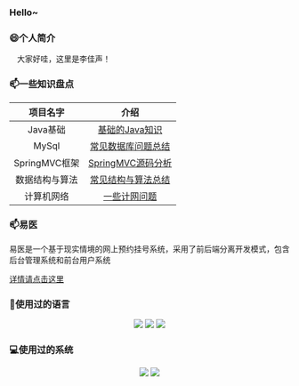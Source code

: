 ### Hello~

<!--
**lijiasheng12333/lijiasheng12333** is a ✨ _special_ ✨ repository because its `README.md` (this file) appears on your GitHub profile.

Here are some ideas to get you started:

- 🔭 I’m currently working on ...
- 🌱 I’m currently learning ...
- 👯 I’m looking to collaborate on ...
- 🤔 I’m looking for help with ...
- 💬 Ask me about ...
- 📫 How to reach me: ...
- 😄 Pronouns: ...
- ⚡ Fun fact: ...
-->
### 😄个人简介

&emsp;大家好哇，这里是李佳声！

### 📫一些知识盘点

|  项目名字 | 介绍 |
|  :----:  | :----:  |
| Java基础 | [基础的Java知识]() |
| MySql | [常见数据库问题总结]() |
| SpringMVC框架 | [SpringMVC源码分析](https://github.com/lijiasheng12333/sprinbmvc-process) |
| 数据结构与算法 | [常见结构与算法总结]() |
| 计算机网络 | [一些计网问题]() |

### 📫易医

易医是一个基于现实情境的网上预约挂号系统，采用了前后端分离开发模式，包含后台管理系统和前台用户系统

[详情请点击这里](https://github.com/lijiasheng12333/appointmentSystem)

### 🤔使用过的语言

<p align="center">
	<img src="https://img.shields.io/badge/Java-8-e0161a?logo=Java&logoColor=e0161a"/>
	<img src="https://img.shields.io/badge/Java-13-e0161a?logo=Java&logoColor=e0161a"/>
	<img src="https://img.shields.io/badge/Python-3.7-326c9c?logo=Python&logoColor=326c9c"/>
</p>

### 💻使用过的系统

<p align="center">
<img src="https://img.shields.io/badge/Windows10--0?style=social&logo=Windows&logoColor=0078D6"/>
<img src="https://img.shields.io/badge/Centos7--0?style=social&logo=Centos&logoColor=262577"/>
</p>
